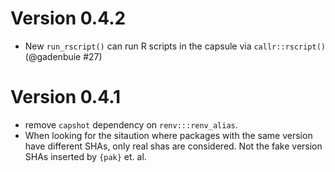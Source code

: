 # Version 0.4.2

  * New `run_rscript()` can run R scripts in the capsule via `callr::rscript()` (@gadenbuie #27)

# Version 0.4.1

  * remove `capshot` dependency on `renv:::renv_alias`.
  * When looking for the sitaution where packages with the same version have different SHAs, only real shas are considered. Not the fake version SHAs inserted by `{pak}` et. al.
